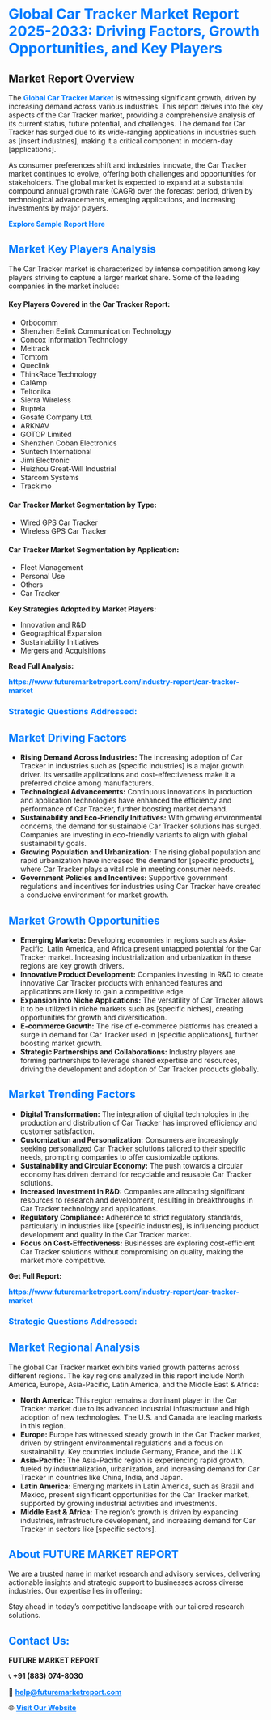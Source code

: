 <h1 style="color: #007BFF;">Global Car Tracker Market Report 2025-2033: Driving Factors, Growth Opportunities, and Key Players</h1>

<section id="overview">
<h2>Market Report Overview</h2>
<p>The <a href="https://www.futuremarketreport.com/industry-report/car-tracker-market" style="color: #007BFF; text-decoration: none;"><strong>Global Car Tracker Market</strong></a> is witnessing significant growth, driven by increasing demand across various industries. This report delves into the key aspects of the Car Tracker market, providing a comprehensive analysis of its current status, future potential, and challenges. The demand for Car Tracker has surged due to its wide-ranging applications in industries such as [insert industries], making it a critical component in modern-day [applications].</p>
<p>As consumer preferences shift and industries innovate, the Car Tracker market continues to evolve, offering both challenges and opportunities for stakeholders. The global market is expected to expand at a substantial compound annual growth rate (CAGR) over the forecast period, driven by technological advancements, emerging applications, and increasing investments by major players.</p>
</section>

<section id="overview">
<p><a href="https://www.futuremarketreport.com/request-sample/reportId=127647" style="color: #007BFF; text-decoration: none;"><strong>Explore Sample Report Here</strong></a></p>
</section>

<section id="key-players">
<h2 style="color: #007BFF;">Market Key Players Analysis</h2>
<p>The Car Tracker market is characterized by intense competition among key players striving to capture a larger market share. Some of the leading companies in the market include:</p>
<h4>Key Players Covered in the Car Tracker Report:</h4>
<ul><li>Orbocomm</li><li>Shenzhen Eelink Communication Technology</li><li>Concox Information Technology</li><li>Meitrack</li><li>Tomtom</li><li>Queclink</li><li>ThinkRace Technology</li><li>CalAmp</li><li>Teltonika</li><li>Sierra Wireless</li><li>Ruptela</li><li>Gosafe Company Ltd.</li><li>ARKNAV</li><li>GOTOP Limited</li><li>Shenzhen Coban Electronics</li><li>Suntech International</li><li>Jimi Electronic</li><li>Huizhou Great-Will Industrial</li><li>Starcom Systems</li><li>Trackimo</li></ul>
<h4>Car Tracker Market Segmentation by Type:</h4>
<ul><li>Wired GPS Car Tracker</li><li>Wireless GPS Car Tracker</li></ul>

<h4>Car Tracker Market Segmentation by Application:</h4>
<ul><li>Fleet Management</li><li>Personal Use</li><li>Others</li><li>Car Tracker</li></ul>
<p><strong>Key Strategies Adopted by Market Players:</strong></p>
<ul>
<li>Innovation and R&D</li>
<li>Geographical Expansion</li>
<li>Sustainability Initiatives</li>
<li>Mergers and Acquisitions</li>
</ul>
</section>

<section>
<p><strong>Read Full Analysis: </strong></p><a href="https://www.futuremarketreport.com/industry-report/car-tracker-market" style="color: #007BFF; text-decoration: none;"><strong>https://www.futuremarketreport.com/industry-report/car-tracker-market</strong></a>
<h3 style="color: #007BFF;">Strategic Questions Addressed:</h3>
</section>

<section id="driving-factors">
<h2 style="color: #007BFF;">Market Driving Factors</h2>
<ul>
<li><strong>Rising Demand Across Industries:</strong> The increasing adoption of Car Tracker in industries such as [specific industries] is a major growth driver. Its versatile applications and cost-effectiveness make it a preferred choice among manufacturers.</li>
<li><strong>Technological Advancements:</strong> Continuous innovations in production and application technologies have enhanced the efficiency and performance of Car Tracker, further boosting market demand.</li>
<li><strong>Sustainability and Eco-Friendly Initiatives:</strong> With growing environmental concerns, the demand for sustainable Car Tracker solutions has surged. Companies are investing in eco-friendly variants to align with global sustainability goals.</li>
<li><strong>Growing Population and Urbanization:</strong> The rising global population and rapid urbanization have increased the demand for [specific products], where Car Tracker plays a vital role in meeting consumer needs.</li>
<li><strong>Government Policies and Incentives:</strong> Supportive government regulations and incentives for industries using Car Tracker have created a conducive environment for market growth.</li>
</ul>
</section>

<section id="growth-opportunities">
<h2 style="color: #007BFF;">Market Growth Opportunities</h2>
<ul>
<li><strong>Emerging Markets:</strong> Developing economies in regions such as Asia-Pacific, Latin America, and Africa present untapped potential for the Car Tracker market. Increasing industrialization and urbanization in these regions are key growth drivers.</li>
<li><strong>Innovative Product Development:</strong> Companies investing in R&D to create innovative Car Tracker products with enhanced features and applications are likely to gain a competitive edge.</li>
<li><strong>Expansion into Niche Applications:</strong> The versatility of Car Tracker allows it to be utilized in niche markets such as [specific niches], creating opportunities for growth and diversification.</li>
<li><strong>E-commerce Growth:</strong> The rise of e-commerce platforms has created a surge in demand for Car Tracker used in [specific applications], further boosting market growth.</li>
<li><strong>Strategic Partnerships and Collaborations:</strong> Industry players are forming partnerships to leverage shared expertise and resources, driving the development and adoption of Car Tracker products globally.</li>
</ul>
</section>

<section id="trending-factors">
<h2 style="color: #007BFF;">Market Trending Factors</h2>
<ul>
<li><strong>Digital Transformation:</strong> The integration of digital technologies in the production and distribution of Car Tracker has improved efficiency and customer satisfaction.</li>
<li><strong>Customization and Personalization:</strong> Consumers are increasingly seeking personalized Car Tracker solutions tailored to their specific needs, prompting companies to offer customizable options.</li>
<li><strong>Sustainability and Circular Economy:</strong> The push towards a circular economy has driven demand for recyclable and reusable Car Tracker solutions.</li>
<li><strong>Increased Investment in R&D:</strong> Companies are allocating significant resources to research and development, resulting in breakthroughs in Car Tracker technology and applications.</li>
<li><strong>Regulatory Compliance:</strong> Adherence to strict regulatory standards, particularly in industries like [specific industries], is influencing product development and quality in the Car Tracker market.</li>
<li><strong>Focus on Cost-Effectiveness:</strong> Businesses are exploring cost-efficient Car Tracker solutions without compromising on quality, making the market more competitive.</li>
</ul>
</section>

<section>
<p><strong>Get Full Report: </strong></p><a href="https://www.futuremarketreport.com/industry-report/car-tracker-market" style="color: #007BFF; text-decoration: none;"><strong>https://www.futuremarketreport.com/industry-report/car-tracker-market</strong></a>
<h3 style="color: #007BFF;">Strategic Questions Addressed:</h3>
</section>


<section id="regional-analysis">
<h2 style="color: #007BFF;">Market Regional Analysis</h2>
<p>The global Car Tracker market exhibits varied growth patterns across different regions. The key regions analyzed in this report include North America, Europe, Asia-Pacific, Latin America, and the Middle East & Africa:</p>
<ul>
<li><strong>North America:</strong> This region remains a dominant player in the Car Tracker market due to its advanced industrial infrastructure and high adoption of new technologies. The U.S. and Canada are leading markets in this region.</li>
<li><strong>Europe:</strong> Europe has witnessed steady growth in the Car Tracker market, driven by stringent environmental regulations and a focus on sustainability. Key countries include Germany, France, and the U.K.</li>
<li><strong>Asia-Pacific:</strong> The Asia-Pacific region is experiencing rapid growth, fueled by industrialization, urbanization, and increasing demand for Car Tracker in countries like China, India, and Japan.</li>
<li><strong>Latin America:</strong> Emerging markets in Latin America, such as Brazil and Mexico, present significant opportunities for the Car Tracker market, supported by growing industrial activities and investments.</li>
<li><strong>Middle East & Africa:</strong> The region’s growth is driven by expanding industries, infrastructure development, and increasing demand for Car Tracker in sectors like [specific sectors].</li>
</ul>
</section>

<footer>
<h2 style="color: #007BFF;">About FUTURE MARKET REPORT</h2>
<p>We are a trusted name in market research and advisory services, delivering actionable insights and strategic support to businesses across diverse industries. Our expertise lies in offering:</p>

<p>Stay ahead in today’s competitive landscape with our tailored research solutions.</p>

<h2 style="color: #007BFF;">Contact Us:</h2>
<p><strong>FUTURE MARKET REPORT</strong></p>
<p>📞 <strong>+91 (883) 074-8030</strong></p>
<p>📧 <strong><a href="mailto:help@futuremarketreport.com" style="color: #007BFF;">help@futuremarketreport.com</a></strong></p>
<p>🌐 <strong><a href="https://www.futuremarketreport.com/" style="color: #007BFF;">Visit Our Website</a></strong></p>
</footer>